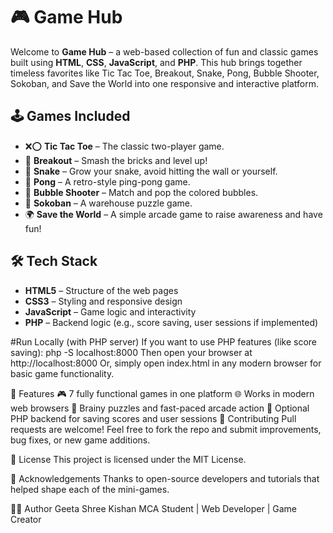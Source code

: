 # 🎮 Game Hub
Welcome to **Game Hub** – a web-based collection of fun and classic games built using **HTML**, **CSS**, **JavaScript**, and **PHP**. This hub brings together timeless favorites like Tic Tac Toe, Breakout, Snake, Pong, Bubble Shooter, Sokoban, and Save the World into one responsive and interactive platform.

## 🕹️ Games Included
- ❌⭕ **Tic Tac Toe** – The classic two-player game.
- 🧱 **Breakout** – Smash the bricks and level up!
- 🐍 **Snake** – Grow your snake, avoid hitting the wall or yourself.
- 🏓 **Pong** – A retro-style ping-pong game.
- 🎈 **Bubble Shooter** – Match and pop the colored bubbles.
- 🚚 **Sokoban** – A warehouse puzzle game.
- 🌍 **Save the World** – A simple arcade game to raise awareness and have fun!
  
## 🛠️ Tech Stack
- **HTML5** – Structure of the web pages
- **CSS3** – Styling and responsive design
- **JavaScript** – Game logic and interactivity
- **PHP** – Backend logic (e.g., score saving, user sessions if implemented)

#Run Locally (with PHP server)
If you want to use PHP features (like score saving):
php -S localhost:8000
Then open your browser at http://localhost:8000
Or, simply open index.html in any modern browser for basic game functionality.

📢 Features
🎮 7 fully functional games in one platform
🌐 Works in modern web browsers
🧠 Brainy puzzles and fast-paced arcade action
💾 Optional PHP backend for saving scores and user sessions
🤝 Contributing
Pull requests are welcome! Feel free to fork the repo and submit improvements, bug fixes, or new game additions.

📄 License
This project is licensed under the MIT License.

🙌 Acknowledgements
Thanks to open-source developers and tutorials that helped shape each of the mini-games.

👩‍💻 Author
Geeta Shree Kishan
MCA Student | Web Developer | Game Creator

